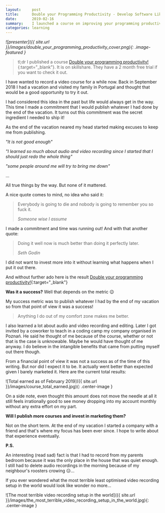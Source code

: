 ```yaml
---
layout:     post
title:      Double your Programming Productivity - Develop Software Like a Pro ✅
date:       2019-02-16
summary:    I launched a course on improving your programming productivity.
categories: learning
---
```


_![presenter]({{ site.url }}/images/double_your_programming_productivity_cover.png){: .image-featured }_

> tl;dr I published a course [Double your programming productivity!](https://skl.sh/2xG3E99){:target="_blank"}. It is on skillshare. They have a 2 month free trial if you want to check it out.

I have wanted to record a video course for a while now.
Back in September 2018 I had a vacation and visited my family in Portugal and thought that would be a good opportunity to try it out.

I had considered this idea in the past but life would always get in the way.
This time I made a commitment that I would publish whatever I had done by the end of the vacation.
It turns out this commitment was the secret ingredient I needed to ship it!

As the end of the vacation neared my head started making excuses to keep me from publishing.

_"It is not good enough"_

_"I learned so much about audio and video recording since I started that I should just redo the whole thing"_


_"some people around me will try to bring me down"_


...

All true things by the way. But none of it mattered.

A nice quote comes to mind, no idea who said it:


<blockquote>
  <p>
    Everybody is going to die and nobody is going to remember you so fuck it.
  </p>
  <footer><cite title="Someone wise I assume">Someone wise I assume</cite></footer>
</blockquote>

I made a commitment and time was running out! And with that another quote:

<blockquote>
  <p>
    Doing it well now is much better than doing it perfectly later.
  </p>
  <footer><cite title="Seth Godin">Seth Godin</cite></footer>
</blockquote>


I did not want to invest more into it without learning what happens when I put it out there.

And without further ado here is the result [Double your programming productivity!](https://skl.sh/2xG3E99){:target="_blank"}

__Was it a success?__ Well that depends on the metric 😉

My success metric was to publish whatever I had by the end of my vacation so from that point of view it was a success!

> Anything I do out of my comfort zone makes me better.

I also learned a lot about audio and video recording and editing. Later I got invited by a coworker to teach in a coding camp my company organised in Poznań. He said he thought of me because of the course, whether or not that is the case is unknowable. Maybe he would have thought of me anyway. I do believe in the intangible benefits that came from putting myself out there though.

From a financial point of view it was not a success as of the time of this writing. But nor did I expect it to be.
It actually went better than expected given I barely marketed it. Here are the current total results:

![Total earned as of February 2019]({{ site.url }}/images/course_total_earned.jpg){: .center-image }

On a side note, even thought this amount does not move the needle at all it still feels irrationally good to see money dropping into my account monthly without any extra effort on my part.

__Will I publish more courses and invest in marketing them?__

Not on the short term. At the end of my vacation I started a company with a friend and that's where my focus has been ever since. I hope to write about that experience eventually.

__P.S.__

An interesting (read sad) fact is that I had to record from my parents bedroom because it was the only place in the house that was quiet enough. I still had to delete audio recordings in the morning because of my neighbour's roosters crowing 😑...

If you ever wondered what the most terrible least optimised video recording setup in the world would look like wonder no more...

![The most terrible video recording setup in the world]({{ site.url }}/images/the_most_terrible_video_recording_setup_in_the_world.jpg){: .center-image }

